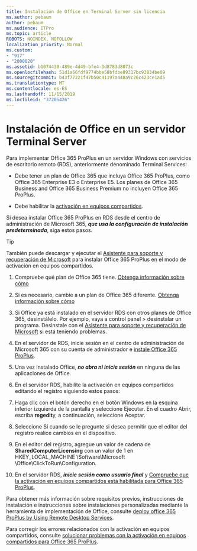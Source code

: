 ```yaml
---
title: Instalación de Office en Terminal Server sin licencia
ms.author: pebaum
author: pebaum
ms.audience: ITPro
ms.topic: article
ROBOTS: NOINDEX, NOFOLLOW
localization_priority: Normal
ms.custom:
- "917"
- "2000020"
ms.assetid: b1074430-489e-4d49-bfe4-3d8783d8073c
ms.openlocfilehash: 51d1a66fdf9774bbe58bfdbe89317bc93834be09
ms.sourcegitcommit: b43f77221f47b50c41197a448a9c26c423ce1ad5
ms.translationtype: MT
ms.contentlocale: es-ES
ms.lasthandoff: 11/15/2019
ms.locfileid: "37205426"
---
```

# <a name="installing-office-on-a-terminal-server"></a>Instalación de Office en un servidor Terminal Server

Para implementar Office 365 ProPlus en un servidor Windows con servicios de escritorio remoto (RDS), anteriormente denominado Terminal Services:
  
- Debe tener un plan de Office 365 que incluya Office 365 ProPlus, como Office 365 Enterprise E3 o Enterprise E5. Los planes de Office 365 Business and Office 365 Business Premium no incluyen Office 365 ProPlus.

- Debe habilitar la [activación en equipos compartidos](https://docs.microsoft.com/DeployOffice/overview-of-shared-computer-activation-for-office-365-proplus).

Si desea instalar Office 365 ProPlus en RDS desde el centro de administración de Microsoft 365, ***que usa la configuración de instalación predeterminada***, siga estos pasos.

> [!TIP]
> También puede descargar y ejecutar el [Asistente para soporte y recuperación de Microsoft](https://aka.ms/SaRA_OfficeSCA_M365Portal) para instalar Office 365 ProPlus en el modo de activación en equipos compartidos.
  
1. Compruebe qué plan de Office 365 tiene. [Obtenga información sobre cómo](https://docs.microsoft.com/office365/admin/admin-overview/what-subscription-do-i-have)

2. Si es necesario, cambie a un plan de Office 365 diferente. [Obtenga información sobre cómo](https://docs.microsoft.com/office365/admin/subscriptions-and-billing/switch-to-a-different-plan)

3. Si Office ya está instalado en el servidor RDS con otros planes de Office 365, desinstálelo. Por ejemplo, vaya a control panel \> desinstalar un programa. Desinstale con el [Asistente para soporte y recuperación de Microsoft](https://aka.ms/SARA-OfficeUninstall-Alchemy) si está teniendo problemas.

4. En el servidor de RDS, inicie sesión en el centro de administración de Microsoft 365 con su cuenta de administrador e [instale Office 365 ProPlus](https://portal.office.com/OLS/MySoftware.aspx).

5. Una vez instalado Office, ***no abra ni inicie sesión*** en ninguna de las aplicaciones de Office.

6. En el servidor RDS, habilite la activación en equipos compartidos editando el registro siguiendo estos pasos:

1. Haga clic con el botón derecho en el botón Windows en la esquina inferior izquierda de la pantalla y seleccione Ejecutar. En el cuadro Abrir, escriba **regedit**y, a continuación, seleccione Aceptar.

2. Seleccione Sí cuando se le pregunte si desea permitir que el editor del registro realice cambios en el dispositivo.

3. En el editor del registro, agregue un valor de cadena de **SharedComputerLicensing** con un valor de 1 en HKEY_LOCAL_MACHINE \Software\Microsoft \Office\ClickToRun\Configuration.

7. En el servidor RDS, ***inicie sesión como usuario final*** y [Compruebe que la activación en equipos compartidos está habilitada para Office 365 ProPlus](https://docs.microsoft.com/DeployOffice/troubleshoot-issues-with-shared-computer-activation-for-office-365-proplus#verify-that-activation-for-office-365-proplus-succeeded).

Para obtener más información sobre requisitos previos, instrucciones de instalación e instrucciones sobre instalaciones personalizadas mediante la herramienta de implementación de Office, consulte [deploy office 365 ProPlus by Using Remote Desktop Services](https://docs.microsoft.com/DeployOffice/deploy-office-365-proplus-by-using-remote-desktop-services).
  
Para corregir los errores relacionados con la activación en equipos compartidos, consulte [solucionar problemas con la activación en equipos compartidos para Office 365 ProPlus](https://docs.microsoft.com/DeployOffice/troubleshoot-issues-with-shared-computer-activation-for-office-365-proplus).
  